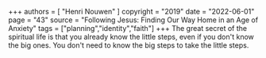 +++
authors = [
  "Henri Nouwen"
]
copyright = "2019"
date = "2022-06-01"
page = "43"
source = "Following Jesus: Finding Our Way Home in an Age of Anxiety"
tags = ["planning","identity","faith"]
+++
The great secret of the spiritual life is that you already know the little steps, even if you don't know the big ones. You don't need to know the big steps to take the little steps.
